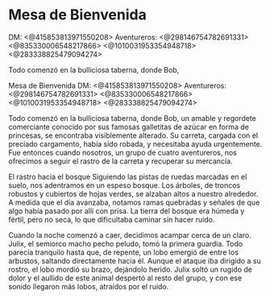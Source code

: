 # Mesa de Bienvenida
DM: <@415853813971550208> 
Aventureros: <@298146754782691331> <@835330006548217866> <@1010031953354948718> <@283338825479094274> 

Todo comenzó en la bulliciosa taberna, donde Bob, 

Mesa de Bienvenida
DM: <@415853813971550208> 
Aventureros: <@298146754782691331> <@835330006548217866> <@1010031953354948718> <@283338825479094274> 

Todo comenzó en la bulliciosa taberna, donde Bob, un amable y regordete comerciante conocido por sus famosas galletitas de azúcar en forma de princesas, se encontraba visiblemente alterado. Su carreta, cargada con el preciado cargamento, había sido robada, y necesitaba ayuda urgentemente. Fue entonces cuando nosotros, un grupo de cuatro aventureros, nos ofrecimos a seguir el rastro de la carreta y recuperar su mercancía.

El rastro hacia el bosque
Siguiendo las pistas de ruedas marcadas en el suelo, nos adentramos en un espeso bosque. Los árboles, de troncos robustos y cubiertos de hojas verdes, se alzaban altos a nuestro alrededor. A medida que el día avanzaba, notamos ramas quebradas y señales de que algo había pasado por allí con prisa. La tierra del bosque era húmeda y fértil, pero no seca, lo que dificultaba caminar sin hacer ruido.

Cuando la noche comenzó a caer, decidimos acampar cerca de un claro. Julix, el semiorco macho pecho peludo, tomó la primera guardia. Todo parecía tranquilo hasta que, de repente, un lobo emergió de entre los arbustos, saltando directamente hacia él. Aunque el ataque iba dirigido a su rostro, el lobo mordió su brazo, dejándolo herido. Julix soltó un rugido de dolor y  el aullido de este animal despertó al resto del grupo, y con ese sonido llegaron más lobos, atraídos por el ruido.

